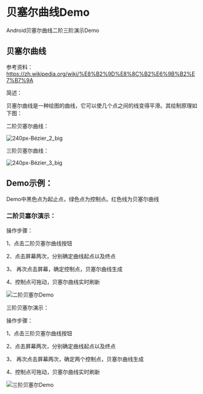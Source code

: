 # 贝塞尔曲线Demo

Android贝塞尔曲线二阶三阶演示Demo

## 贝塞尔曲线

参考资料：https://zh.wikipedia.org/wiki/%E8%B2%9D%E8%8C%B2%E6%9B%B2%E7%B7%9A

简述：

贝塞尔曲线是一种绘图的曲线，它可以使几个点之间的线变得平滑。其绘制原理如下图：

二阶贝塞尔曲线：

![240px-Bézier_2_big](C:\Users\Machenike\Desktop\240px-Bézier_2_big.gif)

三阶贝塞尔曲线：

![240px-Bézier_3_big](C:\Users\Machenike\Desktop\240px-Bézier_3_big.gif)

## Demo示例：

Demo中黑色点为起止点，绿色点为控制点。红色线为贝塞尔曲线

### 二阶贝塞尔演示：

操作步骤：

1、点击二阶贝塞尔曲线按钮

2、点击屏幕两次，分别确定曲线起点以及终点

3、 再次点击屏幕，确定控制点，贝塞尔曲线生成

4、控制点可拖动，贝塞尔曲线实时刷新

![二阶贝塞尔Demo](C:\Users\Machenike\Desktop\二阶贝塞尔Demo.gif)

三阶贝塞尔演示：

操作步骤：

1、点击三阶贝塞尔曲线按钮

2、点击屏幕两次，分别确定曲线起点以及终点

3、 再次点击屏幕两次，确定两个控制点，贝塞尔曲线生成

4、控制点可拖动，贝塞尔曲线实时刷新

![三阶贝塞尔Demo](C:\Users\Machenike\Desktop\三阶贝塞尔Demo.gif)
